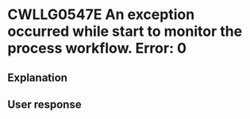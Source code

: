 # CWLLG0547E An exception occurred while start to monitor the process workflow. Error: 0

## Explanation

## User response